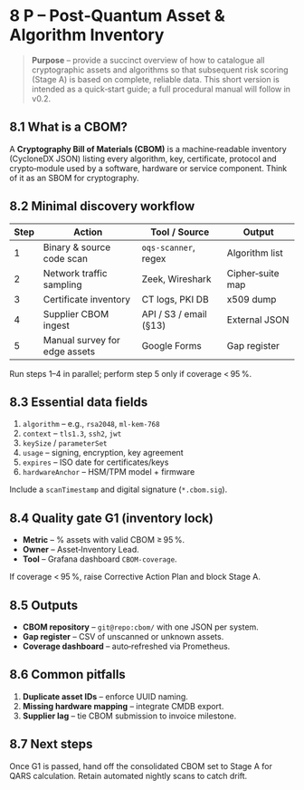 # 8 P – Post‑Quantum Asset & Algorithm Inventory


> **Purpose** – provide a succinct overview of how to catalogue all cryptographic assets and algorithms so that subsequent risk scoring (Stage A) is based on complete, reliable data.  This short version is intended as a quick‑start guide; a full procedural manual will follow in v0.2.


## 8.1  What is a CBOM?
A **Cryptography Bill of Materials (CBOM)** is a machine‑readable inventory (CycloneDX JSON) listing every algorithm, key, certificate, protocol and crypto‑module used by a software, hardware or service component.  Think of it as an SBOM for cryptography.


## 8.2  Minimal discovery workflow
| Step | Action                         | Tool / Source           | Output |
| ---- | ------------------------------ | ----------------------- | ------ |
| 1    | Binary & source code scan      | `oqs‑scanner`, regex     | Algorithm list |
| 2    | Network traffic sampling       | Zeek, Wireshark         | Cipher‑suite map |
| 3    | Certificate inventory          | CT logs, PKI DB         | x509 dump |
| 4    | Supplier CBOM ingest           | API / S3 / email (§13)  | External JSON |
| 5    | Manual survey for edge assets  | Google Forms            | Gap register |

Run steps 1–4 in parallel; perform step 5 only if coverage < 95 %.


## 8.3  Essential data fields
1. `algorithm` – e.g., `rsa2048`, `ml‑kem‑768`  
2. `context` – `tls1.3`, `ssh2`, `jwt`  
3. `keySize` / `parameterSet`  
4. `usage` – signing, encryption, key agreement  
5. `expires` – ISO date for certificates/keys  
6. `hardwareAnchor` – HSM/TPM model + firmware  

Include a `scanTimestamp` and digital signature (`*.cbom.sig`).


## 8.4  Quality gate G1 (inventory lock)
- **Metric** – % assets with valid CBOM ≥ 95 %.
- **Owner** – Asset‑Inventory Lead.
- **Tool** – Grafana dashboard `CBOM‑coverage`.

If coverage < 95 %, raise Corrective Action Plan and block Stage A.


## 8.5  Outputs
- **CBOM repository** – `git@repo:cbom/` with one JSON per system.
- **Gap register** – CSV of unscanned or unknown assets.
- **Coverage dashboard** – auto‑refreshed via Prometheus.


## 8.6  Common pitfalls
1. **Duplicate asset IDs** – enforce UUID naming.
2. **Missing hardware mapping** – integrate CMDB export.
3. **Supplier lag** – tie CBOM submission to invoice milestone.


## 8.7  Next steps
Once G1 is passed, hand off the consolidated CBOM set to Stage A for QARS calculation.  Retain automated nightly scans to catch drift.
